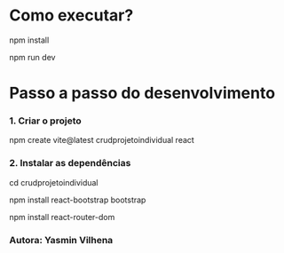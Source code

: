  
# Como executar?
npm install

npm run dev

# Passo a passo do desenvolvimento
### 1. Criar o projeto
npm create vite@latest crudprojetoindividual react

### 2. Instalar as dependências
cd crudprojetoindividual

npm install react-bootstrap bootstrap

npm install react-router-dom

### Autora: Yasmin Vilhena
